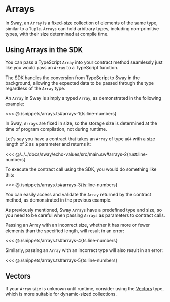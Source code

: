 # Arrays

In Sway, an `Array` is a fixed-size collection of elements of the same type, similar to a `Tuple`. `Arrays` can hold arbitrary types, including non-primitive types, with their size determined at compile time.

## Using Arrays in the SDK

You can pass a TypeScript `Array` into your contract method seamlessly just like you would pass an `Array` to a TypeScript function.

The SDK handles the conversion from TypeScript to Sway in the background, allowing the expected data to be passed through the type regardless of the `Array` type.

An `Array` in Sway is simply a typed `Array`, as demonstrated in the following example:

<<< @./snippets/arrays.ts#arrays-1{ts:line-numbers}

In Sway, `Arrays` are fixed in size, so the storage size is determined at the time of program compilation, not during runtime.

Let's say you have a contract that takes an `Array` of type `u64` with a size length of 2 as a parameter and returns it:

<<< @/../../docs/sway/echo-values/src/main.sw#arrays-2{rust:line-numbers}

To execute the contract call using the SDK, you would do something like this:

<<< @./snippets/arrays.ts#arrays-3{ts:line-numbers}

You can easily access and validate the `Array` returned by the contract method, as demonstrated in the previous example.

As previously mentioned, Sway `Arrays` have a predefined type and size, so you need to be careful when passing `Arrays` as parameters to contract calls.

Passing an Array with an incorrect size, whether it has more or fewer elements than the specified length, will result in an error:

<<< @./snippets/arrays.ts#arrays-4{ts:line-numbers}

Similarly, passing an `Array` with an incorrect type will also result in an error:

<<< @./snippets/arrays.ts#arrays-5{ts:line-numbers}

## Vectors

If your `Array` size is unknown until runtime, consider using the [Vectors](./vectors.md) type, which is more suitable for dynamic-sized collections.
